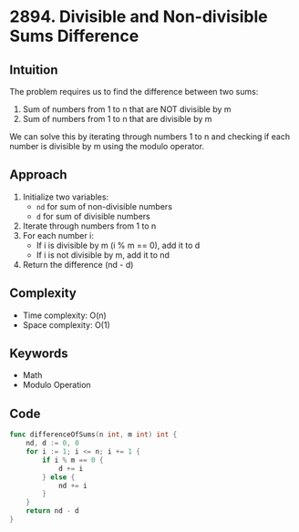 # 2894. Divisible and Non-divisible Sums Difference

## Intuition

The problem requires us to find the difference between two sums:
1. Sum of numbers from 1 to n that are NOT divisible by m
2. Sum of numbers from 1 to n that are divisible by m

We can solve this by iterating through numbers 1 to n and checking if each number is divisible by m using the modulo operator.

## Approach

1. Initialize two variables:
   - `nd` for sum of non-divisible numbers
   - `d` for sum of divisible numbers
2. Iterate through numbers from 1 to n
3. For each number i:
   - If i is divisible by m (i % m == 0), add it to d
   - If i is not divisible by m, add it to nd
4. Return the difference (nd - d)

## Complexity

- Time complexity: O(n)
- Space complexity: O(1)

## Keywords

- Math
- Modulo Operation

## Code

```go
func differenceOfSums(n int, m int) int {
    nd, d := 0, 0
    for i := 1; i <= n; i += 1 {
        if i % m == 0 {
            d += i
        } else {
            nd += i
        }
    }
    return nd - d
}
```
